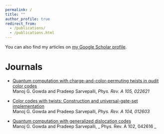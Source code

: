 ```yaml
---
permalink: /
title: ""
author_profile: true
redirect_from: 
  - /publications/
  - /publications.html
---
```


<div class="wordwrap">You can also find my articles on <a href="{{site.author.googlescholar}}">my Google Scholar profile</a>.</div>

Journals
======
* [Quantum computation with charge-and-color-permuting twists in qudit color codes](https://journals.aps.org/pra/abstract/10.1103/PhysRevA.105.022621) <br /> Manoj G. Gowda and Pradeep Sarvepalli, _Phys. Rev. A 105, 022621_

* [Color codes with twists: Construction and universal-gate-set implementation](https://journals.aps.org/pra/abstract/10.1103/PhysRevA.104.012603) <br /> Manoj G. Gowda and Pradeep Sarvepalli, _Phys. Rev. A 104, 012603_

* [Quantum computation with generalized dislocation codes](https://journals.aps.org/pra/abstract/10.1103/PhysRevA.102.042616) <br /> Manoj G. Gowda and Pradeep Sarvepalli,  _ Phys. Rev. A 102, 042616 _
  
